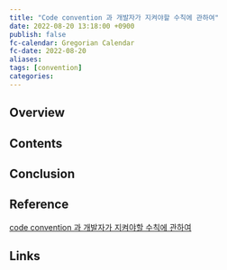 ```yaml
---
title: "Code convention 과 개발자가 지켜야할 수칙에 관하여"
date: 2022-08-20 13:18:00 +0900
publish: false
fc-calendar: Gregorian Calendar
fc-date: 2022-08-20
aliases: 
tags: [convention]
categories: 
---
```


## Overview

## Contents

## Conclusion

## Reference

[code convention 과 개발자가 지켜야할 수칙에 관하여](https://novemberde.github.io/post/2017/05/21/Javascript_policy/)

## Links
